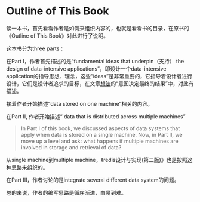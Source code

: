 # Outline of This Book

读一本书，首先看看作者是如何来组织内容的，也就是看看书的目录，在原书的《Outline of This Book》对此进行了说明。

这本书分为three parts：

在Part I，作者首先描述的是“fundamental ideas that underpin（支持） the design of data-intensive applications”，即设计一个data-intensive application的指导思想、理念，这些“ideas”是非常重要的，它指导着设计者进行设计，它们是设计者追求的目标，在文章[想法](https://dengking.github.io/Post/Thoughts/)的“意图决定最终的结果”中，对此有描述。

接着作者开始描述“data stored on one machine”相关的内容。

在Part II, 作者开始描述“ data that is distributed across multiple machines”

> In Part I of this book, we discussed aspects of data systems that apply when data is stored on a single machine. Now, in Part II, we move up a level and ask: what happens if multiple machines are involved in storage and retrieval of data?

从single machine到multiple machine，《redis设计与实现(第二版)》也是按照这种思路来组织的。

在Part III，作者讨论的是integrate several different data system的问题。



总的来说，作者的编写思路是循序渐进，由易到难。